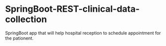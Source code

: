 # SpringBoot-REST-clinical-data-collection

SpringBoot app that will help hospital reception to schedule appointment for the pationent.
